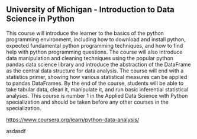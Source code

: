 ## University of Michigan - Introduction to Data Science in Python

This course will introduce the learner to the basics of the python programming environment, including how to download and install python, expected fundamental python programming techniques, and how to find help with python programming questions. The course will also introduce data manipulation and cleaning techniques using the popular python pandas data science library and introduce the abstraction of the DataFrame as the central data structure for data analysis. The course will end with a statistics primer, showing how various statistical measures can be applied to pandas DataFrames. By the end of the course, students will be able to take tabular data, clean it,  manipulate it, and run basic inferential statistical analyses. This course is number 1 in the Applied Data Science with Python specialization and should be taken before any other courses in the specialization.

https://www.coursera.org/learn/python-data-analysis/


asdasdf
